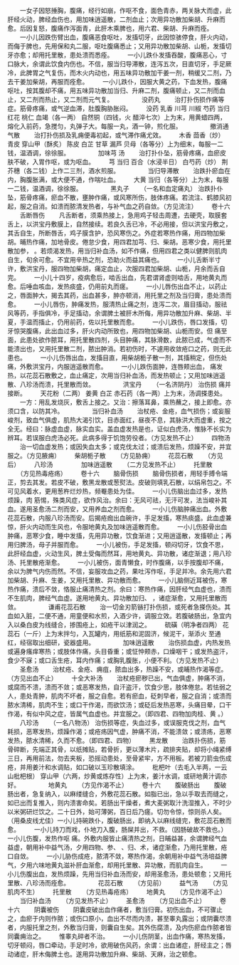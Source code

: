 <!-- { "loadSidebar": true } -->
　　一女子因怒捶胸，腹痛，经行如崩，作呕不食，面色青赤，两关脉大而虚，此肝经火动，脾经血伤也，用加味逍遥散，二剂血止；次用异功散加柴胡、升麻而愈。后因复怒，腹痛作泻面青，此肝木乘脾也，用六君、柴胡、升麻而痊。
　　一小儿因跌伤臂出血，腹痛恶食呕吐，发搐切牙，此因惊骇停食，肝火内动，而侮于脾也，先用保和丸二服，呕吐腹痛悉止；又用异功散加柴胡、山栀，发搐切牙亦愈；却用托里散，患处溃而悉痊。
　　一小儿跌仆发搐吞酸，腹痛恶心，寸口脉大，余谓此饮食内伤也。不信，服当归导滞散，连泻五次，目直切牙，手足厥冷，此脾胃之气复伤，而木火内动也，用五味异功散加干姜一剂，稍缓又二剂，乃去干姜加柴胡，再服而痊愈。
　　一小儿跌仆，因服大黄之药，下血发热，腹痛呕吐，按其腹却不痛，用五味异功散加当归、升麻二剂，腹痛顿止，又二剂而血止，又二剂而热止，又二剂而元气复。
　　
　　没药丸
　　治打扑伤损作痛等症。筋骨疼痛，或气逆血滞，肚腹胸胁胀闷。
　　没药 乳香 川芎 川椒 芍药 当归 红花 桃仁 血竭（各一两） 自然铜（四钱，火 醋淬七次）上为末，用黄蜡四两，熔化入前药，急搅匀，丸弹子大。每服一丸，酒一钟，煎化服。
　　
　　撤消通气散
　　治打扑伤损及乳痈便毒初起，或气滞作痛尤效。
　　木香 茴香（炒） 青皮 穿山甲（酥炙） 陈皮 白芷 甘草 漏芦 贝母（各等分）上为细末，每服一二钱，温酒调，徐徐服。
　　
　　加味芎 汤
　　治打扑仆坠，筋骨疼痛，血瘀皮肤不破，入胃作呕，或为呕血。
　　芎 当归 百合（水浸半日） 白芍药（炒） 荆芥穗（各二钱）上作二三剂，酒水煎服。
　　
　　当归导滞散
　　治跌扑瘀血在内，胸腹胀满，或大便不通，作喘吐血。
　　大黄 当归（各等分）上为末，每服一二钱，温酒调，徐徐服。
　　
　　黑丸子
　　（一名和血定痛丸） 治跌扑仆坠，筋骨疼痛，瘀血不散，壅肿作痛，或风寒所伤，肢体疼痛。若流注、鹤膝风初起，服之自消。如溃而脓清发热者，与补气血之药自敛。（方见流注）
　　卷十六
　　舌断唇伤
　　凡舌断者，须乘热接上，急用鸡子轻击周遭，去硬壳，取膜套舌上，以洪宝丹敷膜上，自然接续。若良久舌已冷，不必用接，但以洪宝丹敷之，其舌自生，所断唇舌，鸡子膜含护，恐风寒伤之。外症若寒热作痛，用四物加柴胡。晡热作痛，加地骨皮。倦怠少食，用四君加芎、归、柴胡。恶寒少食，用托里散加参， 。若烦渴发热，用当归补血汤，如不作痛，但用四君之类以健脾则肌肉自生，旬余可愈。不宜用辛热之剂，恐助火而益其痛也。
　　一小儿舌断半寸许，敷洪宝丹，服四物加柴胡，痛定血止，次服四君加柴胡、山栀，月余而舌自完。
　　一小儿十四岁，疫病愈后，啮舌出血，先君谓肾虚则啮舌，用地黄丸而愈。后唾血咳血，发热痰盛，仍用前丸而瘥。
　　一小儿唇伤出血不止，以药止之，唇面肿大，揭去其药，出血甚多，肿亦顿消，用托里之剂及当归膏，患处溃而愈。
　　一小儿唇伤，肿痛发热，服清热止痛之剂，连泻二次，眉目搐动，服祛风等药，手指俱冷，手足搐动，余谓脾土被肝木所侮，用异功散加升麻、柴胡、半夏，手温而搐止，仍用前药，佐以托里散而愈。
　　一小儿跌伤，唇口发搐，切牙惊哭腹痛，此出血过多，肝火内动所致也，用四物加柴胡、山栀而安。但 痛至面，此患处欲作脓耳，用托里散四剂，头目肿痛，其脉滑数，此脓已成，气虚而不能溃出也，又用托里散二剂，脓出肿消。若初伤时，不遽用收敛疮口之药，则无此患也。
　　一小儿伤唇出血，发搐目直，用柴胡栀子散一剂，其搐稍定，但伤处 痛，外敷洪宝丹，内服逍遥散而愈。
　　一小儿跌伤面肿，连唇颊出血， 痛发热，以花蕊石散敷之，血止痛定，次用当归补血汤，而发热顿止；又用加味逍遥散、八珍汤而溃，托里散而敛。
　　
　　洪宝丹
　　（一名济阴丹） 治伤损 痛并接断。
　　天花粉（二两） 姜黄 白芷 赤石药（各一两）上为末，汤调搽患处。
　　一方：用乱发烧灰，敷舌上接之。又治：擦落耳鼻，乘热蘸之，接上即愈。亦须口含，以防其冷。
　　
　　当归补血汤
　　治杖疮、金疮，血气损伤；或妄服峻剂，致血气俱虚，肌热大渴引饮，目赤面红，昼夜不息，其脉洪大而虚重，按之全无。经曰：脉虚血虚，脉实血实。盖血虚发热是也，证似白虎汤，惟脉不长实为辨耳。若误服白虎汤必死。此病多得于饥饱劳役者。（方见发热不止）
　　四物汤
　　治一切血虚发热；或因失血太多；或克伐太过；或溃后发热，烦躁不安，并宜服之。（方见腋痈）
　　柴胡栀子散
　　（方见胁痈）
　　花蕊石散
　　（方见后）
　　八珍汤
　　
　　加味逍遥散
　　（二方见发热不止）
　　托里散
　　（方见热毒疮疡）
　　卷十六
　　脑骨伤损
　　脑骨伤损者，用轻手搏令端正，剪去其发。若皮不破，敷黑龙散或葱熨法。皮破则填乳石散，以绢帛包之。不可见风着水，更用葱杵烂炒热，频罨患处为佳。
　　一小儿伤脑出血过多，发热烦躁，肉 筋惕，殊类风症，欲作风治。余曰：无风可祛，无汗可发，法当峻补其血。遂用圣愈汤二剂而安，又用养血之剂而愈。
　　一小儿伤脑肿痛出血。外敷花蕊石散，内服八珍汤而安。后揭疮痂出血碗许，手足发搐，寒热痰盛。此血虚兼惊，肝火内动而生风也，令服地黄丸及加味逍遥散而愈。
　　一小儿伤胫骨出血肿痛，恶寒少食，睡中发搐，先用异功散，饮食渐进；又用逍遥散，发搐顿止；再用归脾汤，母子并服而愈。
　　一小儿被伤，手足发搐，顿闷切牙，饮食不思，此肝经血虚，火动生风，脾土受侮而然耳，用地黄丸、异功散，诸症渐退；用八珍汤、托里散疮渐愈。
　　一小儿被伤，面青懒食，时作腹痛，以手按腹却不痛，余以为脾气内伤而然。不信，妄服攻血之药，果吐泻作呕，手足并冷。余先用六君加柴胡、升麻、生姜，又用托里散、异功散而愈。
　　一小儿脑侧近耳被伤，寒热作痛，溃后不敛，恪服止痛清热之剂。余曰：寒热作痛，因肝经气血虚也，溃而不生肌肉，脾经气血虚。遂用地黄丸、异功散加归、 ，诸症渐愈，又用托里散而敛。
　　
　　谦甫花蕊石散
　　治一切金刃箭镞打扑伤损，或死者急搽伤处。其血如入脏，二便不通，用童便和水煎，入酒少许，调服立效。若腹破肠出，急宜内入以桑白皮为线缝合，掺围疮上，如疮干以津润之。
　　硫磺（明净者四两） 花蕊石（一斤）上为末拌匀，入瓦罐内，用纸筋和泥固济，候泥干，渐添火 至通红，经宿取出细研，瓷器盛用。
　　
　　加味逍遥散
　　治伤损血虚，内热发热或遍身瘙痒寒热；或肢体作痛，头目昏重；或怔忡颊赤，口燥咽干；或发热盗汗，食少不寐；或口舌生疮，耳内作痛；或胸乳腹胀，小便不利。（方见发热不止）
　　圣愈汤
　　治杖疮、金疮、痈疽，脓血出多，热躁不安，或晡热作渴等症。（方见出血不止）
　　十全大补汤
　　治杖疮瘀秽已出，气血俱虚，肿痛不消，或腐而不溃，溃而不敛；或恶寒发热，自汗盗汗，饮食少思，肢体倦怠。若怯弱之人，患处青肿，肌肉不坏者，服之自愈。若有瘀血，砭刺早者，服之自消；或溃而脓水清稀，肌肉不生；或口干作渴，而欲饮汤；或砭后发热恶寒，头痛目晕，口干作渴，有似中风之症，皆属气血虚也。并宜服之。（即四君、四物加肉桂、黄 。）
　　八珍汤
　　（一名八物汤） 治伤损等症，失血过多，或误服克伐之剂，血气耗损，恶寒发热，烦躁作渴；或疮疡因气虚，肿痛不消，不能溃敛；或溃疡，恶寒发热，脓水清稀，久而不愈。（即四君、四物）
　　黑龙散
　　治跌扑伤损，筋骨碎断，先端正其骨，以纸摊贴，若骨折，更以薄木片，疏排夹贴，却将小绳紧缚三日，再用前法，勿去夹板，恐摇动患处，至骨紧牢，方不用板。若被刀箭虫伤成疮，并用姜汁和水调贴，如口破以玉珍散填涂。
　　枇杷叶（去毛入半两，一云山枇杷根） 穿山甲（六两，炒黄或炼存性）上为末，姜汁水调，或研地黄汁调亦好。
　　
　　地黄丸
　　（方见作渴不止）
　　卷十六
　　腹破肠出
　　腹破肠出者，急复纳入，以麻缕缝合，外敷花蕊石散。如脂已出，急以手取去而缝之，如已出而复推入，则内溃害命矣。若肠出干燥者，煮大麦粥取汁洗湿推入，不时少以米粥研烂饮之。二十日外，始可薄粥，百日后乃瘥。切勿令惊，惊则杀人矣。（用桑皮线尤佳）一小儿持碗跌仆，腹破肠出，即纳入以麻线缝完，敷花蕊石散而愈。
　　一小儿持刀而戏，仆地刀入腹，肠屎并出，不救。（因肠破故不救也。）一小儿伤腹，发热作呕 痛。外敷内服皆止痛清热之剂，日晡益甚，余谓脾经气血益虚，朝用补中益气汤，夕用四物、参、 、归、术，诸症渐愈，乃用托里散，疮口自敛。
　　一小儿胁伤成疮，脓清不敛，寒热作渴，余朝用补中益气汤培益脾气，夕用六味地黄丸滋补肝血渐愈，却用托里散、异功散，而肌肉自生。
　　一小儿伤腹出血，发热烦躁，先用当归补血汤而安，却用圣愈汤，患处顿愈；又用托里散、八珍汤而痊愈。
　　
　　花蕊石散
　　（方见前）
　　益气汤
　　（方见肌肉不生）
　　托里散
　　（方见热毒疮疡）
　　地黄丸
　　（方见作渴不止）
　　当归补血汤
　　（方见发热不止）
　　圣愈汤
　　（方见出血不止）
　　卷十六
　　阴囊被伤
　　阴囊皮破出血作痛者，敷当归膏。初伤出血，不可骤止之，血瘀于内则作脓；或伤口原小，血出不尽而内溃，甚至睾丸露出；或阴囊尽溃者，内服托里之剂，外敷当归膏，则囊自生矣。其外伤腐溃，及内伤瘀血作脓者皆同囊痈治之。
　　惟睾丸碎者不治。
　　一小儿伤阴茎，出血作痛，寒热发搐，切牙顿闷，唇口牵动，手足时冷，欲用破伤风药，余谓：出血诸症，肝经主之；唇动诸症，肝木侮脾土也。遂用异功散加升麻、柴胡、天麻，治之顿愈。
